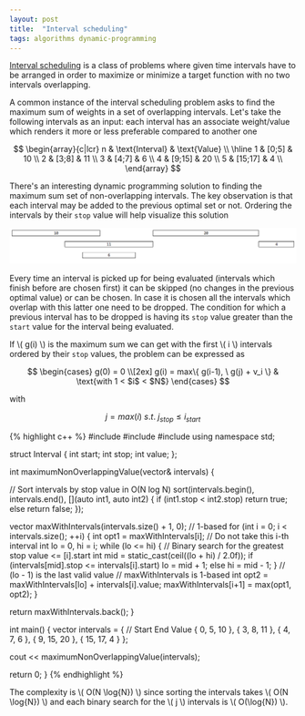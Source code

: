 ```yaml
---
layout: post
title:  "Interval scheduling"
tags: algorithms dynamic-programming
---
```


[Interval scheduling](https://en.wikipedia.org/wiki/Interval_scheduling) is a class of problems where given time intervals have to be arranged in order to maximize or minimize a target function with no two intervals overlapping.

A common instance of the interval scheduling problem asks to find the maximum sum of weights in a set of overlapping intervals. Let's take the following intervals as an input: each interval has an associate weight/value which renders it more or less preferable compared to another one

$$
\begin{array}{c|lcr}
n & \text{Interval} & \text{Value} \\
\hline
1 & [0;5] & 10 \\
2 & [3;8] & 11 \\
3 & [4;7] & 6 \\
4 & [9;15] & 20 \\
5 & [15;17] & 4 \\
\end{array}
$$

There's an interesting dynamic programming solution to finding the maximum sum set of non-overlapping intervals. The key observation is that each interval may be added to the previous optimal set or not. Ordering the intervals by their `stop` value will help visualize this solution

![image](/images/posts/intervalscheduling1.png)

Every time an interval is picked up for being evaluated (intervals which finish before are chosen first) it can be skipped (no changes in the previous optimal value) or can be chosen. In case it is chosen all the intervals which overlap with this latter one need to be dropped. The condition for which a previous interval has to be dropped is having its `stop` value greater than the `start` value for the interval being evaluated.

If \\( g(i) \\) is the maximum sum we can get with the first \\( i \\) intervals ordered by their `stop` values, the problem can be expressed as

$$ 
\begin{cases}
g(0) = 0 \\[2ex]
g(i) = max\{ g(i-1), \ g(j) + v_i \} & \text{with 1 < $i$ < $N$}
\end{cases}
$$

with

$$ j = max(i) \ s.t. \ j_{stop} \le i_{start} $$

{% highlight c++ %}
#include <iostream>
#include <algorithm>
#include <vector>
using namespace std;

struct Interval {
  int start;
  int stop;
  int value;
};

int maximumNonOverlappingValue(vector<Interval>& intervals) {

  // Sort intervals by stop value in O(N log N)
  sort(intervals.begin(), intervals.end(), [](auto int1, auto int2) {
    if (int1.stop < int2.stop)
      return true;
    else
      return false;
  });

  vector<int> maxWithIntervals(intervals.size() + 1, 0); // 1-based
  for (int i = 0; i < intervals.size(); ++i) {
    int opt1 = maxWithIntervals[i]; // Do not take this i-th interval
    int lo = 0, hi = i;
    while (lo <= hi) { // Binary search for the greatest stop value <= [i].start
      int mid = static_cast<int>(ceil((lo + hi) / 2.0f));
      if (intervals[mid].stop <= intervals[i].start)
        lo = mid + 1;
      else
        hi = mid - 1;
    }
    // (lo - 1) is the last valid value
    // maxWithIntervals is 1-based
    int opt2 = maxWithIntervals[lo] + intervals[i].value;
    maxWithIntervals[i+1] = max(opt1, opt2);
  }

  return maxWithIntervals.back();
}

int main() {
  vector<Interval> intervals = {
    // Start    End    Value
    {  0,       5,     10    },
    {  3,       8,     11    },
    {  4,       7,      6    },
    {  9,      15,     20    },
    { 15,      17,      4    }
  };

  cout << maximumNonOverlappingValue(intervals);

  return 0;
}
{% endhighlight %}

The complexity is \\( O(N \log{N}) \\) since sorting the intervals takes \\( O(N \log{N}) \\) and each binary search for the \\( j \\) intervals is \\( O(\log{N}) \\).